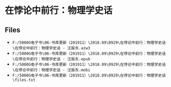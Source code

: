 # 在悖论中前行：物理学史话

## Files

- `F:/5000G电子书\06-书库更新（201911）\2018.09\0929\在悖论中前行：物理学史话\在悖论中前行：物理学史话 - 汪振东.azw3`
- `F:/5000G电子书\06-书库更新（201911）\2018.09\0929\在悖论中前行：物理学史话\在悖论中前行：物理学史话 - 汪振东.epub`
- `F:/5000G电子书\06-书库更新（201911）\2018.09\0929\在悖论中前行：物理学史话\在悖论中前行：物理学史话 - 汪振东.mobi`
- `F:/5000G电子书\06-书库更新（201911）\2018.09\0929\在悖论中前行：物理学史话\files.txt`
